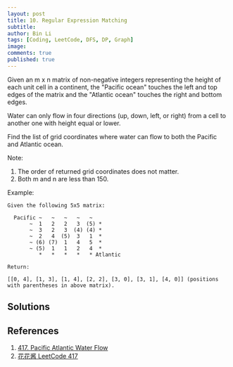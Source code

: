 ```yaml
---
layout: post
title: 10. Regular Expression Matching
subtitle: 
author: Bin Li
tags: [Coding, LeetCode, DFS, DP, Graph]
image: 
comments: true
published: true
---
```


Given an m x n matrix of non-negative integers representing the height of each unit cell in a continent, the "Pacific ocean" touches the left and top edges of the matrix and the "Atlantic ocean" touches the right and bottom edges.

Water can only flow in four directions (up, down, left, or right) from a cell to another one with height equal or lower.

Find the list of grid coordinates where water can flow to both the Pacific and Atlantic ocean.

Note:

1. The order of returned grid coordinates does not matter.
2. Both m and n are less than 150.
 

Example:
```
Given the following 5x5 matrix:

  Pacific ~   ~   ~   ~   ~ 
       ~  1   2   2   3  (5) *
       ~  3   2   3  (4) (4) *
       ~  2   4  (5)  3   1  *
       ~ (6) (7)  1   4   5  *
       ~ (5)  1   1   2   4  *
          *   *   *   *   * Atlantic

Return:

[[0, 4], [1, 3], [1, 4], [2, 2], [3, 0], [3, 1], [4, 0]] (positions with parentheses in above matrix).
```

## Solutions


## References
1. [417. Pacific Atlantic Water Flow](https://leetcode.com/problems/pacific-atlantic-water-flow/)
2. [花花酱 LeetCode 417](https://www.youtube.com/watch?v=zV3o4XVoU8M&list=PLLuMmzMTgVK423Mj1n_OaOAZZ6k5fNxyN)